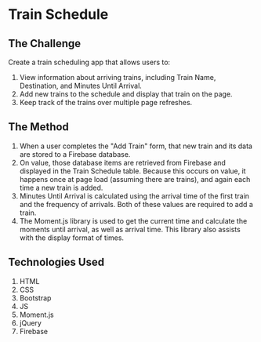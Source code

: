 # Train Schedule

## The Challenge
Create a train scheduling app that allows users to:
1. View information about arriving trains, including Train Name, Destination, and Minutes Until Arrival.
2. Add new trains to the schedule and display that train on the page.
3. Keep track of the trains over multiple page refreshes.

## The Method
1. When a user completes the "Add Train" form, that new train and its data are stored to a Firebase database.
2. On value, those database items are retrieved from Firebase and displayed in the Train Schedule table. 
    Because this occurs on value, it happens once at page load (assuming there are trains), and again each time
    a new train is added.
3. Minutes Until Arrival is calculated using the arrival time of the first train and the frequency of arrivals. Both of 
    these values are required to add a train.
4. The Moment.js library is used to get the current time and calculate the moments until arrival, as well as arrival time.
    This library also assists with the display format of times.

## Technologies Used
1. HTML
2. CSS
3. Bootstrap
4. JS
5. Moment.js
6. jQuery
7. Firebase

